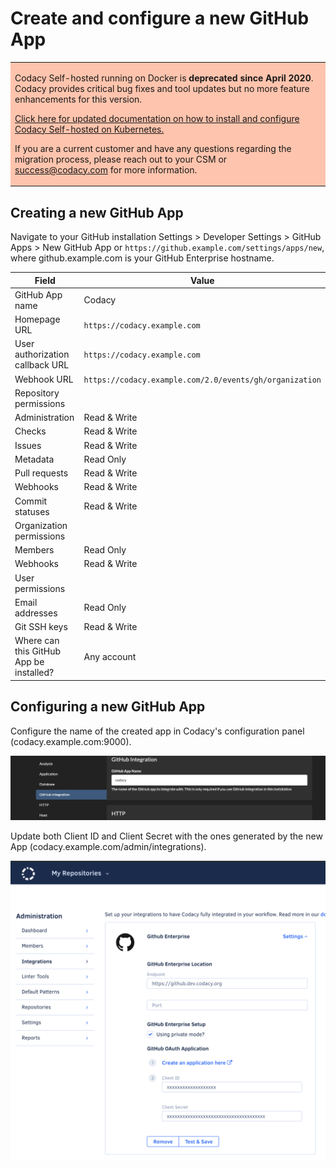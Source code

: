 # Create and configure a new GitHub App

<table>
  <tbody>
    <tr>
      <td style="background-color: #ffc4ad;">
        <p>
          Codacy Self-hosted running on Docker is <strong>deprecated since April 2020</strong>. Codacy provides critical bug fixes and tool updates but no more feature enhancements for this version.
        </p>
        <p>
          <a href="/Chart/" target="_self">Click here for updated documentation on how to install and configure Codacy Self-hosted on Kubernetes.</a>
        </p>
        <p>
          If you are a current customer and have any questions regarding the migration process, please reach out to your CSM or <a href="mailto:success@codacy.com" target="_blank">success@codacy.com</a> for more information.
        </p>
      </td>
    </tr>
  </tbody>
</table>

## Creating a new GitHub App

Navigate to your GitHub installation Settings > Developer Settings > GitHub Apps > New GitHub App or `https://github.example.com/settings/apps/new`, where github.example.com is your GitHub Enterprise hostname.


| Field                                   | Value                                                   |
| --------------------------------------- | ------------------------------------------------------- |
| GitHub App name                         | Codacy                                                  |
| Homepage URL                            | `https://codacy.example.com`                            |
| User authorization callback URL         | `https://codacy.example.com`                            |
| Webhook URL                             | `https://codacy.example.com/2.0/events/gh/organization` |
| Repository permissions                  |                                                         |
| Administration                          | Read & Write                                            |
| Checks                                  | Read & Write                                            |
| Issues                                  | Read & Write                                            |
| Metadata                                | Read Only                                               |
| Pull requests                           | Read & Write                                            |
| Webhooks                                | Read & Write                                            |
| Commit statuses                         | Read & Write                                            |
| Organization permissions                |                                                         |
| Members                                 | Read Only                                               |
| Webhooks                                | Read & Write                                            |
| User permissions                        |                                                         |
| Email addresses                         | Read Only                                               |
| Git SSH keys                            | Read & Write                                            |
| Where can this GitHub App be installed? | Any account                                             |

## Configuring a new GitHub App

Configure the name of the created app in Codacy's configuration panel (codacy.example.com:9000).

![Screenshot_2020-03-23_at_11.38.16.png](/images/Screenshot_2020-03-23_at_11.38.16.png)

Update both Client ID and Client Secret with the ones generated by the new App (codacy.example.com/admin/integrations).

![Screenshot_2020-03-23_at_11.41.26.png](/images/Screenshot_2020-03-23_at_11.41.26.png)

